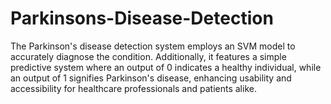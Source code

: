 # Parkinsons-Disease-Detection
The Parkinson's disease detection system employs an SVM model to accurately diagnose the condition. Additionally, it features a simple predictive system where an output of 0 indicates a healthy individual, while an output of 1 signifies Parkinson's disease, enhancing usability and accessibility for healthcare professionals and patients alike.
